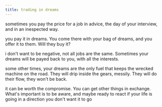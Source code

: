 ```yaml
---
title: trading in dreams
---
```


sometimes you pay the price for a job in advice, the day of your
interview, and in an inespected way.

you pay it in dreams. You come there with your bag of dreams, and you
offer it to them. Will they buy it?

i don't want to be negative, not all jobs are the same. Sometimes your
dreams will be payed back to you, with all the interests.

some other times, your dreams are the only fuel that keeps the wrecked
machine on the road. They will drip inside the gears, messily. They
will do their flow, they won't be back.

it can be worth the compromise. You can get other things in
exchange. What's important is to be aware, and maybe ready to react if
your life is going in a direction you don't want it to go

